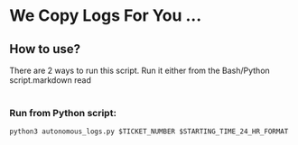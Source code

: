 # We Copy Logs For You ...

## How to use?
There are 2 ways to run this script. Run it either from the Bash/Python script.markdown read
<br>
<br>

### Run from Python script:
```
python3 autonomous_logs.py $TICKET_NUMBER $STARTING_TIME_24_HR_FORMAT
```
